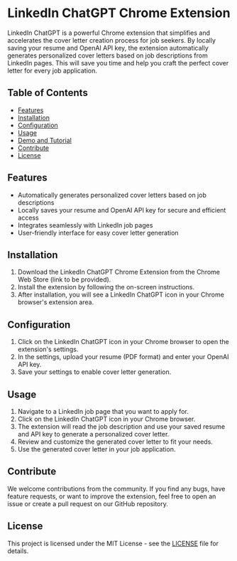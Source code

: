 # LinkedIn ChatGPT Chrome Extension

LinkedIn ChatGPT is a powerful Chrome extension that simplifies and accelerates the cover letter creation process for job seekers. By locally saving your resume and OpenAI API key, the extension automatically generates personalized cover letters based on job descriptions from LinkedIn pages. This will save you time and help you craft the perfect cover letter for every job application.


## Table of Contents

- [Features](https://chat.openai.com/chat?model=gpt-4#features)
- [Installation](https://chat.openai.com/chat?model=gpt-4#installation)
- [Configuration](https://chat.openai.com/chat?model=gpt-4#configuration)
- [Usage](https://chat.openai.com/chat?model=gpt-4#usage)
- [Demo and Tutorial](https://chat.openai.com/chat?model=gpt-4#demo-and-tutorial)
- [Contribute](https://chat.openai.com/chat?model=gpt-4#contribute)
- [License](https://chat.openai.com/chat?model=gpt-4#license)

## Features

- Automatically generates personalized cover letters based on job descriptions
- Locally saves your resume and OpenAI API key for secure and efficient access
- Integrates seamlessly with LinkedIn job pages
- User-friendly interface for easy cover letter generation

## Installation

1. Download the LinkedIn ChatGPT Chrome Extension from the Chrome Web Store (link to be provided).
2. Install the extension by following the on-screen instructions.
3. After installation, you will see a LinkedIn ChatGPT icon in your Chrome browser's extension area.

## Configuration

1. Click on the LinkedIn ChatGPT icon in your Chrome browser to open the extension's settings.
2. In the settings, upload your resume (PDF format) and enter your OpenAI API key.
3. Save your settings to enable cover letter generation.

## Usage

1. Navigate to a LinkedIn job page that you want to apply for.
2. Click on the LinkedIn ChatGPT icon in your Chrome browser.
3. The extension will read the job description and use your saved resume and API key to generate a personalized cover letter.
4. Review and customize the generated cover letter to fit your needs.
5. Use the generated cover letter in your job application.


## Contribute

We welcome contributions from the community. If you find any bugs, have feature requests, or want to improve the extension, feel free to open an issue or create a pull request on our GitHub repository.

## License

This project is licensed under the MIT License - see the [LICENSE](https://chat.openai.com/LICENSE) file for details.
